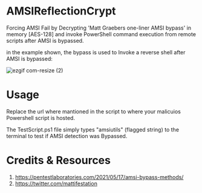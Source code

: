 # AMSIReflectionCrypt
Forcing AMSI Fail by Decrypting 'Matt Graebers one-liner AMSI bypass' in memory [AES-128]
and invoke PowerShell command execution from remote scripts after AMSI is bypassed.

in the example shown, the bypass is used to Invoke a reverse shell after AMSI is bypassed:

![ezgif com-resize (2)](https://user-images.githubusercontent.com/91469978/229790638-09003b42-08cd-4a4f-9a43-db74ee5ff4e9.gif)

# Usage
Replace the url where mantioned in the script to where your malicuios Powershell script is hosted.

The TestScript.ps1 file simply types "amsiutils" (flagged string) to the terminal to test if AMSI detection was Bypassed.

# Credits & Resources
1. https://pentestlaboratories.com/2021/05/17/amsi-bypass-methods/
2. https://twitter.com/mattifestation
